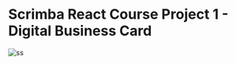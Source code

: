 <h1>Scrimba React Course Project 1 - Digital Business Card</h1>

![ss](https://user-images.githubusercontent.com/86179480/184436995-3a4d2ee4-5c4e-41c6-a14a-1a6db2c5d819.png)
